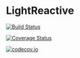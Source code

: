 # LightReactive

[![Build Status](https://travis-ci.org/tshort/LightReactive.jl.svg?branch=master)](https://travis-ci.org/tshort/LightReactive.jl)

[![Coverage Status](https://coveralls.io/repos/tshort/LightReactive.jl/badge.svg?branch=master&service=github)](https://coveralls.io/github/tshort/LightReactive.jl?branch=master)

[![codecov.io](http://codecov.io/github/tshort/LightReactive.jl/coverage.svg?branch=master)](http://codecov.io/github/tshort/LightReactive.jl?branch=master)
